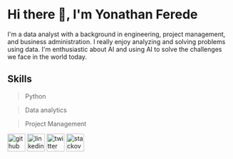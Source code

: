 # Hi there 👋, I'm Yonathan Ferede

I'm a data analyst with a background in engineering, project management, and business administration. 
I really enjoy analyzing and solving problems using data. I'm enthusiastic about AI and using AI to solve the challenges we face in the world today.

## Skills
> Python

> Data analytics

> Project Management



[<img src='https://cdn.jsdelivr.net/npm/simple-icons@3.0.1/icons/github.svg' alt='github' height='40'>](https://github.com/yonathan2014)  [<img src='https://cdn.jsdelivr.net/npm/simple-icons@3.0.1/icons/linkedin.svg' alt='linkedin' height='40'>](https://www.linkedin.com/in/https://www.linkedin.com/in/yonathan-ferede-6886a6ab//)  [<img src='https://cdn.jsdelivr.net/npm/simple-icons@3.0.1/icons/twitter.svg' alt='twitter' height='40'>](https://twitter.com/@yon7than)  [<img src='https://cdn.jsdelivr.net/npm/simple-icons@3.0.1/icons/stackoverflow.svg' alt='stackoverflow' height='40'>](https://stackoverflow.com/users/19697147)  

